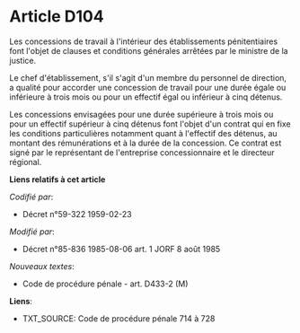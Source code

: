 # Article D104

Les concessions de travail à l'intérieur des établissements pénitentiaires font l'objet de clauses et conditions générales
arrêtées par le ministre de la justice.

Le chef d'établissement, s'il s'agit d'un membre du personnel de direction, a qualité pour accorder une concession de travail
pour une durée égale ou inférieure à trois mois ou pour un effectif égal ou inférieur à cinq détenus.

Les concessions envisagées pour une durée supérieure à trois mois ou pour un effectif supérieur à cinq détenus font l'objet
d'un contrat qui en fixe les conditions particulières notamment quant à l'effectif des détenus, au montant des rémunérations
et à la durée de la concession. Ce contrat est signé par le représentant de l'entreprise concessionnaire et le directeur
régional.

**Liens relatifs à cet article**

_Codifié par_:

  - Décret n°59-322 1959-02-23

_Modifié par_:

  - Décret n°85-836 1985-08-06 art. 1 JORF 8 août 1985

_Nouveaux textes_:

  - Code de procédure pénale - art. D433-2 (M)

**Liens**:

  - TXT_SOURCE: Code de procédure pénale 714 à 728
